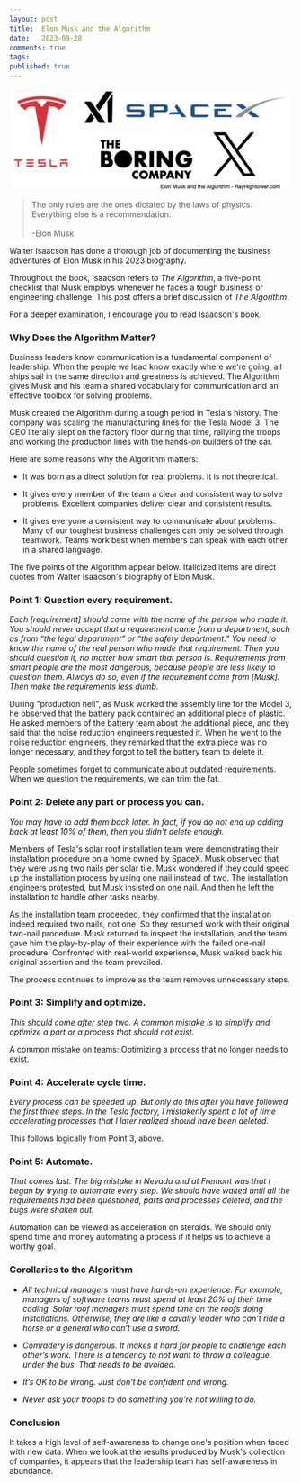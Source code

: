 ```yaml
---
layout: post
title:  Elon Musk and the Algorithm
date:   2023-09-28
comments: true
tags: 
published: true
---
```


<a href="/blog/2023/09/28/elon-musk-and-the-algorithm/"><img src="/images/elon_musk_algorithm.png" width="500" alt="Elon Musk and the Algorithm" title="Elon Musk and the Algorithm" /></a>

>The only rules are the ones dictated by the laws of physics. Everything else is a recommendation.<br/>&nbsp;<br/>-Elon Musk

Walter Isaacson has done a thorough job of documenting the business adventures of Elon Musk in his 2023 biography.

Throughout the book, Isaacson refers to _The Algorithm_, a five-point checklist that Musk employs whenever he faces a tough business or engineering challenge. This post offers a brief discussion of _The Algorithm_. 

For a deeper examination, I encourage you to read Isaacson's book.

<!--more-->

### Why Does the Algorithm Matter?

Business leaders know communication is a fundamental component of leadership. When the people we lead know exactly where we're going, all ships sail in the same direction and greatness is achieved. The Algorithm gives Musk and his team a shared vocabulary for communication and an effective toolbox for solving problems.

Musk created the Algorithm during a tough period in Tesla's history. The company was scaling the manufacturing lines for the Tesla Model 3. The CEO literally slept on the factory floor during that time, rallying the troops and working the production lines with the hands-on builders of the car. 

Here are some reasons why the Algorithm matters:

* It was born as a direct solution for real problems. It is not theoretical.

* It gives every member of the team a clear and consistent way to solve problems. Excellent companies deliver clear and consistent results.

* It gives everyone a consistent way to communicate about problems. Many of our toughest business challenges can only be solved through teamwork. Teams work best when members can speak with each other in a shared language.

The five points of the Algorithm appear below. Italicized items are direct quotes from Walter Isaacson's biography of Elon Musk. 

### Point 1: Question every requirement. 

_Each [requirement] should come with the name of the person who made it. You should never accept that a requirement came from a department, such as from “the legal department” or “the safety department.” You need to know the name of the real person who made that requirement. Then you should question it, no matter how smart that person is. Requirements from smart people are the most dangerous, because people are less likely to question them. Always do so, even if the requirement came from [Musk]. Then make the requirements less dumb._

During "production hell", as Musk worked the assembly line for the Model 3, he observed that the battery pack contained an additional piece of plastic. He asked members of the battery team about the additional piece, and they said that the noise reduction engineers requested it. When he went to the noise reduction engineers, they remarked that the extra piece was no longer necessary, and they forgot to tell the battery team to delete it.

People sometimes forget to communicate about outdated requirements. When we question the requirements, we can trim the fat.

### Point 2: Delete any part or process you can. 

_You may have to add them back later. In fact, if you do not end up adding back at least 10% of them, then you didn’t delete enough._ 

Members of Tesla's solar roof installation team were demonstrating their installation procedure on a home owned by SpaceX. Musk observed that they were using two nails per solar tile. Musk wondered if they could speed up the installation process by using one nail instead of two. The installation engineers protested, but Musk insisted on one nail. And then he left the installation to handle other tasks nearby.

As the installation team proceeded, they confirmed that the installation indeed required two nails, not one. So they resumed work with their original two-nail procedure. Musk returned to inspect the installation, and the team gave him the play-by-play of their experience with the failed one-nail procedure. Confronted with real-world experience, Musk walked back his original assertion and the team prevailed. 

The process continues to improve as the team removes unnecessary steps.

### Point 3: Simplify and optimize. 

_This should come after step two. A common mistake is to simplify and optimize a part or a process that should not exist._

A common mistake on teams: Optimizing a process that no longer needs to exist.

### Point 4: Accelerate cycle time. 

_Every process can be speeded up. But only do this after you have followed the first three steps. In the Tesla factory, I mistakenly spent a lot of time accelerating processes that I later realized should have been deleted._

This follows logically from Point 3, above.

### Point 5: Automate. 

_That comes last. The big mistake in Nevada and at Fremont was that I began by trying to automate every step. We should have waited until all the requirements had been questioned, parts and processes deleted, and the bugs were shaken out._

Automation can be viewed as acceleration on steroids. We should only spend time and money automating a process if it helps us to achieve a worthy goal.

### Corollaries to the Algorithm

* _All technical managers must have hands-on experience. For example, managers of software teams must spend at least 20% of their time coding. Solar roof managers must spend time on the roofs doing installations. Otherwise, they are like a cavalry leader who can’t ride a horse or a general who can’t use a sword._

* _Comradery is dangerous. It makes it hard for people to challenge each other’s work. There is a tendency to not want to throw a colleague under the bus. That needs to be avoided._

* _It’s OK to be wrong. Just don’t be confident and wrong._ 

* _Never ask your troops to do something you’re not willing to do._

### Conclusion

It takes a high level of self-awareness to change one's position when faced with new data. When we look at the results produced by Musk's collection of companies, it appears that the leadership team has self-awareness in abundance. 